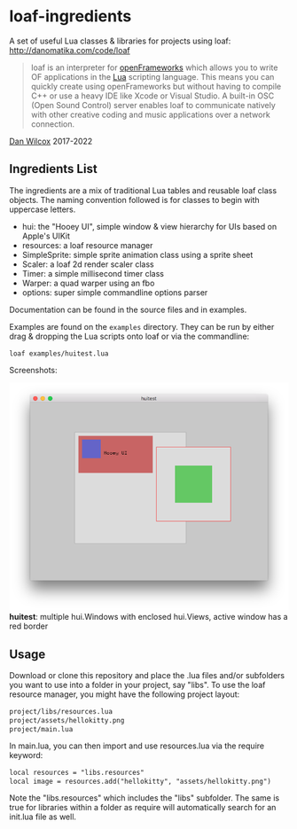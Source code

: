 loaf-ingredients
================

A set of useful Lua classes & libraries for projects using loaf: <http://danomatika.com/code/loaf>

>loaf is an interpreter for [openFrameworks](http://openframeworks.cc/) which allows you to write OF applications in the [Lua](http://www.lua.org/) scripting language. This means you can quickly create using openFrameworks but without having to compile C++ or use a heavy IDE like Xcode or Visual Studio. A built-in OSC (Open Sound Control) server enables loaf to communicate natively with other creative coding and music applications over a network connection.

[Dan Wilcox](http://danomatika.com) 2017-2022

Ingredients List
----------------

The ingredients are a mix of traditional Lua tables and reusable loaf class objects. The naming convention followed is for classes to begin with uppercase letters.

* hui: the "Hooey UI", simple window & view hierarchy for UIs based on Apple's UIKit
* resources: a loaf resource manager
* SimpleSprite: simple sprite animation class using a sprite sheet
* Scaler: a loaf 2d render scaler class
* Timer: a simple millisecond timer class
* Warper: a quad warper using an fbo
* options: super simple commandline options parser

Documentation can be found in the source files and in examples.

Examples are found on the `examples` directory. They can be run by either drag & dropping the Lua scripts onto loaf or via the commandline:

    loaf examples/huitest.lua

Screenshots:

![huitest](https://raw.githubusercontent.com/danomatika/loaf-ingredients/master/doc/huitest.png)  
**huitest**: multiple hui.Windows with enclosed hui.Views, active window has a red border

Usage
-----

Download or clone this repository and place the .lua files and/or subfolders you want to use into a folder in your project, say "libs". To use the loaf resource manager, you might have the following project layout:

    project/libs/resources.lua
    project/assets/hellokitty.png
    project/main.lua

In main.lua, you can then import and use resources.lua via the require keyword:

    local resources = "libs.resources"
    local image = resources.add("hellokitty", "assets/hellokitty.png")

Note the "libs.resources" which includes the "libs" subfolder. The same is true for libraries within a folder as require will automatically search for an init.lua file as well.
